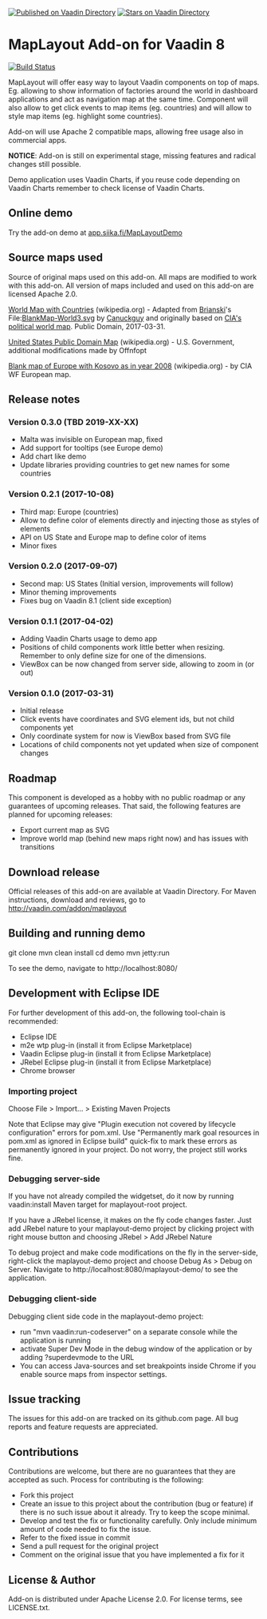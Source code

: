 [![Published on Vaadin  Directory](https://img.shields.io/badge/Vaadin%20Directory-published-00b4f0.svg)](https://vaadin.com/directory/component/maplayout)
[![Stars on Vaadin Directory](https://img.shields.io/vaadin-directory/star/maplayout.svg)](https://vaadin.com/directory/component/maplayout)

# MapLayout Add-on for Vaadin 8

[![Build Status](https://epic.siika.fi/jenkins/job/MapLayout%20(Vaadin)/badge/icon)](https://epic.siika.fi/jenkins/job/MapLayout%20(Vaadin)/)

MapLayout will offer easy way to layout Vaadin components on top of maps. Eg. allowing to show information of factories around the world in dashboard applications and act as navigation map at the same time. Component will also allow to get click events to map items (eg. countries) and will allow to style map items (eg. highlight some countries).

Add-on will use Apache 2 compatible maps, allowing free usage also in commercial apps.

**NOTICE**: Add-on is still on experimental stage, missing features and radical changes still possible.

Demo application uses Vaadin Charts, if you reuse code depending on Vaadin Charts remember to check license of Vaadin Charts.

## Online demo

Try the add-on demo at [app.siika.fi/MapLayoutDemo](http://app.siika.fi/MapLayoutDemo)

## Source maps used

Source of original maps used on this add-on. All maps are modified to work with this
add-on. All version of maps included and used on this add-on are licensed Apache 2.0.

[World Map with Countries](https://commons.wikimedia.org/wiki/File:BlankMap-World6.svg) (wikipedia.org) - Adapted from [Brianski](https://en.wikipedia.org/wiki/User:Brianski)'s File:[BlankMap-World3.svg](https://en.wikipedia.org/wiki/File:BlankMap-World3.svg) by [Canuckguy](https://en.wikipedia.org/wiki/User:Canuckguy) and originally based on [CIA's political world map](https://www.cia.gov/library/publications/the-world-factbook/docs/refmaps.html). Public Domain, 2017-03-31.

[United States Public Domain Map](https://commons.wikimedia.org/wiki/File:United_States_Public_Domain_Map.svg) (wikipedia.org) - U.S. Government, additional modifications made by Offnfopt 

[Blank map of Europe with Kosovo as in year 2008](https://commons.wikimedia.org/wiki/Category:SVG_maps_of_Europe#/media/File:Blank_political_map_Europe_in_2008_WF_(with_Kosovo).svg) (wikipedia.org) - by CIA WF European map.

## Release notes

### Version 0.3.0 (TBD 2019-XX-XX)
- Malta was invisible on European map, fixed
- Add support for tooltips (see Europe demo)
- Add chart like demo
- Update libraries providing countries to get new names for some countries

### Version 0.2.1 (2017-10-08)
- Third map: Europe (countries)
- Allow to define color of elements directly and injecting those as styles of elements
- API on US State and Europe map to define color of items
- Minor fixes

### Version 0.2.0 (2017-09-07)
- Second map: US States (Initial version, improvements will follow)
- Minor theming improvements
- Fixes bug on Vaadin 8.1 (client side exception)

### Version 0.1.1 (2017-04-02)
- Adding Vaadin Charts usage to demo app
- Positions of child components work little better when resizing. Remember to only define size for one of the dimensions.
- ViewBox can be now changed from server side, allowing to zoom in (or out)

### Version 0.1.0 (2017-03-31)
- Initial release
- Click events have coordinates and SVG element ids, but not child components yet
- Only coordinate system for now is ViewBox based from SVG file
- Locations of child components not yet updated when size of component changes

## Roadmap

This component is developed as a hobby with no public roadmap or any guarantees of upcoming releases. That said, the following features are planned for upcoming releases:
- Export current map as SVG
- Improve world map (behind new maps right now) and has issues with transitions

## Download release

Official releases of this add-on are available at Vaadin Directory. For Maven instructions, download and reviews, go to http://vaadin.com/addon/maplayout

## Building and running demo

git clone <url of the MyComponent repository>
mvn clean install
cd demo
mvn jetty:run

To see the demo, navigate to http://localhost:8080/

## Development with Eclipse IDE

For further development of this add-on, the following tool-chain is recommended:
- Eclipse IDE
- m2e wtp plug-in (install it from Eclipse Marketplace)
- Vaadin Eclipse plug-in (install it from Eclipse Marketplace)
- JRebel Eclipse plug-in (install it from Eclipse Marketplace)
- Chrome browser

### Importing project

Choose File > Import... > Existing Maven Projects

Note that Eclipse may give "Plugin execution not covered by lifecycle configuration" errors for pom.xml. Use "Permanently mark goal resources in pom.xml as ignored in Eclipse build" quick-fix to mark these errors as permanently ignored in your project. Do not worry, the project still works fine. 

### Debugging server-side

If you have not already compiled the widgetset, do it now by running vaadin:install Maven target for maplayout-root project.

If you have a JRebel license, it makes on the fly code changes faster. Just add JRebel nature to your maplayout-demo project by clicking project with right mouse button and choosing JRebel > Add JRebel Nature

To debug project and make code modifications on the fly in the server-side, right-click the maplayout-demo project and choose Debug As > Debug on Server. Navigate to http://localhost:8080/maplayout-demo/ to see the application.

### Debugging client-side

Debugging client side code in the maplayout-demo project:
  - run "mvn vaadin:run-codeserver" on a separate console while the application is running
  - activate Super Dev Mode in the debug window of the application or by adding ?superdevmode to the URL
  - You can access Java-sources and set breakpoints inside Chrome if you enable source maps from inspector settings.


## Issue tracking

The issues for this add-on are tracked on its github.com page. All bug reports and feature requests are appreciated. 

## Contributions

Contributions are welcome, but there are no guarantees that they are accepted as such. Process for contributing is the following:
- Fork this project
- Create an issue to this project about the contribution (bug or feature) if there is no such issue about it already. Try to keep the scope minimal.
- Develop and test the fix or functionality carefully. Only include minimum amount of code needed to fix the issue.
- Refer to the fixed issue in commit
- Send a pull request for the original project
- Comment on the original issue that you have implemented a fix for it

## License & Author

Add-on is distributed under Apache License 2.0. For license terms, see LICENSE.txt.
